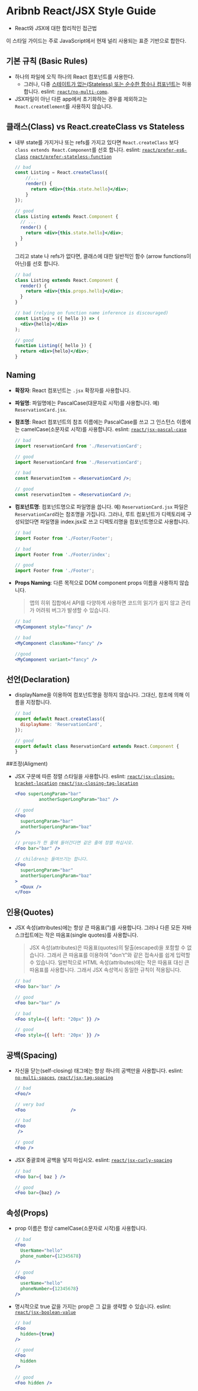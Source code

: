 # Aribnb React/JSX Style Guide

* React와 JSX에 대한 합리적인 접근법

이 스타일 가이드는 주로 JavaScript에서 현재 널리 사용되는 표준 기반으로 합한다.

## 기본 규칙 (Basic Rules)
- 하나의 파일에 오직 하나의 React 컴포넌트를 사용한다.
  - 그러나, 다중 [스테이트가 없는(Stateless) 또는 순수한 함수나 컴포넌트](https://facebook.github.io/react/docs/reusable-components.html#stateless-functions)는 허용합니다. eslint: [`react/no-multi-comp`](https://github.com/yannickcr/eslint-plugin-react/blob/master/docs/rules/no-multi-comp.md#ignorestateless).
- JSX파일이 아닌 다른 app에서 초기화하는 경우를 제외하고는 `React.createElement`를 사용하지 않습니다.

## 클래스(Class) vs React.createClass vs Stateless
- 내부 state를 가지거나 또는 refs를 가지고 있다면 `React.createClass` 보다 `class extends React.Component`를 선호 합니다. eslint: [`react/prefer-es6-class`](https://github.com/yannickcr/eslint-plugin-react/blob/master/docs/rules/prefer-es6-class.md) [`react/prefer-stateless-function`](https://github.com/yannickcr/eslint-plugin-react/blob/master/docs/rules/prefer-stateless-function.md)
  ```jsx
  // bad
  const Listing = React.createClass({
      //...
      render() {
        return <div>{this.state.hello}</div>;
      }
  });

  // good
  class Listing extends React.Component {
    // ...
    render() {
      return <div>{this.state.hello}</div>;
    }
  }
  ```

  그리고 state 나 refs가 없다면, 클래스에 대한 일반적인 함수 (arrow functions이 아닌)를 선호 합니다.

  ```jsx
  // bad
  class Listing extends React.Component {
    render() {
      return <div>{this.props.hello}</div>;
    }
  }

  // bad (relying on function name inference is discouraged)
  const Listing = ({ hello }) => (
    <div>{hello}</div>
  );

  // good
  function Listing({ hello }) {
    return <div>{hello}</div>;
  }
  ```

  <!-- ## Mixins
  - [mixins를 사용하지 마세요](https://facebook.github.io/react/blog/2016/07/13/mixins-considered-harmful.html).
  > 왜? Mixins 암묵적 의존성을 도입하고 이름 충돌을 야기하며,  -->

## Naming

- **확장자**: React 컴포넌트는 `.jsx` 확장자를 사용합니다.
- **파일명**: 파일명에는 PascalCase(대문자로 시작)를 사용합니다. 예) `ReservationCard.jsx`.
- **참조명**: React 컴포넌트의 참조 이름에는 PascalCase를 쓰고 그 인스턴스 이름에는 camelCase(소문자로 시작)를 사용합니다. eslint: [`react/jsx-pascal-case`](https://github.com/yannickcr/eslint-plugin-react/blob/master/docs/rules/jsx-pascal-case.md)

  ```jsx
  // bad
  import reservationCard from './ReservationCard';

  // good
  import ReservationCard from './ReservationCard';

  // bad
  const ReservationItem = <ReservationCard />;

  // good
  const reservationItem = <ReservationCard />;
  ```
- **컴포넌트명**: 컴포넌트명으로 파일명을 씁니다. 예) `ReservationCard.jsx` 파일은 `ReservationCard`라는 참조명을 가집니다. 그러나, 루트 컴포넌트가 디렉토리에 구성되었다면 파일명을 index.jsx로 쓰고 디렉토리명을 컴포넌트명으로 사용합니다.
  ```jsx
  // bad
  import Footer from './Footer/Footer';

  // bad
  import Footer from './Footer/index';

  // good
  import Footer from './Footer';
  ```
- **Props Naming**: 다른 목적으로 DOM component props 이름을 사용하지 않습니다.
  > 앱의 히위 집합에서 API를 다양하게 사용하면 코드의 읽기가 쉽지 않고 관리가 어려워 버그가 발생할 수 있습니다.
  ```jsx
  // bad
  <MyComponent style="fancy" />

  // bad
  <MyComponent className="fancy" />

  //good
  <MyComponent variant="fancy" />
  ```

## 선언(Declaration)
- displayName을 이용하여 컴포넌트명을 정하지 않습니다. 그대신, 참조에 의해 이름을 지정합니다.
  ```jsx
  // bad
  export default React.createClass({
    displayName: 'ReservationCard',
  });

  // good
  export default class ReservationCard extends React.Component {
  }
  ```

##조정(Aligment)
- JSX 구문에 따른 정렬 스타일을 사용합니다. eslint: [`react/jsx-closing-bracket-location`](https://github.com/yannickcr/eslint-plugin-react/blob/master/docs/rules/jsx-closing-bracket-location.md) [`react/jsx-closing-tag-location`](https://github.com/yannickcr/eslint-plugin-react/blob/master/docs/rules/jsx-closing-tag-location.md)

  ```jsx
  <Foo superLongParam="bar"
           anotherSuperLongParam="baz" />

  // good
  <Foo
    superLongParam="bar"
    anotherSuperLongParam="baz"
  />

  // props가 한 줄에 들어간다면 같은 줄에 정렬 하십시오.
  <Foo bar="bar" />

  // children는 들여쓰기는 합니다.
  <Foo
    superLongParam="bar"
    anotherSuperLongParam="baz"
  >
    <Quux />
  </Foo>
  ```

## 인용(Quotes)
- JSX 속성(attributes)에는 항상 큰 따옴표(")를 사용합니다. 그러나 다른 모든 자바스크립트에는 작은 따옴표(single quotes)를 사용합니다.
  >JSX 속성(attributes)은 따옴표(quotes)의 탈출(escaped)을 포함할 수 없습니다. 그래서 큰 따옴표를 이용하여 "don't"와 같은 접속사를 쉽게 입력할 수 있습니다. 일반적으로 HTML 속성(attributes)에는 작은 따옴표 대신 큰 따옴표를 사용합니다. 그래서 JSX 속성역시 동일한 규칙이 적용됩니다.

  ```jsx
  // bad
  <Foo bar='bar' />

  // good
  <Foo bar="bar" />

  // bad
  <Foo style={{ left: "20px" }} />

  // good
  <Foo style={{ left: '20px' }} />
  ```

## 공백(Spacing)
- 자신을 닫는(self-closing) 태그에는 항상 하나의 공백만을 사용합니다. eslint: [`no-multi-spaces`](https://eslint.org/docs/rules/no-multi-spaces), [`react/jsx-tag-spacing`](https://github.com/yannickcr/eslint-plugin-react/blob/master/docs/rules/jsx-tag-spacing.md)
  ```jsx
  // bad
  <Foo/>

  // very bad
  <Foo                 />

  // bad
  <Foo
   />

  // good
  <Foo />
  ```
- JSX 중괄호에 공백을 넣지 마십시오. eslint: [`react/jsx-curly-spacing`](https://github.com/yannickcr/eslint-plugin-react/blob/master/docs/rules/jsx-curly-spacing.md)
  ```jsx
  // bad
  <Foo bar={ baz } />

  // good
  <Foo bar={baz} />
  ```
## 속성(Props)
- prop 이름은 항상 camelCase(소문자로 시작)를 사용합니다.
  ```jsx
  // bad
  <Foo
    UserName="hello"
    phone_number={12345678}
  />

  // good
  <Foo
    userName="hello"
    phoneNumber={12345678}
  />
  ```

- 명시적으로 true 값을 가지는 prop은 그 값을 생략할 수 있습니다. eslint: [`react/jsx-boolean-value`](https://github.com/yannickcr/eslint-plugin-react/blob/master/docs/rules/jsx-boolean-value.md)
  ```jsx
  // bad
  <Foo
    hidden={true}
  />

  // good
  <Foo
    hidden
  />

  // good
  <Foo hidden />
  ```
